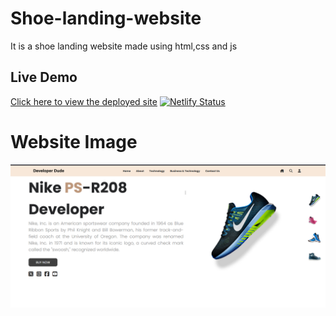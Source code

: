 # Shoe-landing-website
It is a shoe landing website made using html,css and js
## Live Demo
[Click here to view the deployed site](https://funny-licorice-9c5b05.netlify.app/)
[![Netlify Status](https://api.netlify.com/api/v1/badges/b9592286-3f94-4d15-903f-10487abd0fad/deploy-status)](https://app.netlify.com/sites/funny-licorice-9c5b05/deploys)

# Website Image
![Movie Website](shoe-landing.png)


